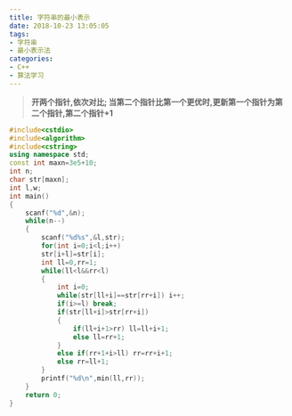 ```yaml
---
title: 字符串的最小表示
date: 2018-10-23 13:05:05
tags: 
- 字符串
- 最小表示法
categories: 
- C++
- 算法学习
---
```


> **开两个指针,依次对比;
> 当第二个指针比第一个更优时,更新第一个指针为第二个指针,第二个指针+1**

```cpp
#include<cstdio>
#include<algorithm>
#include<cstring>
using namespace std;
const int maxn=3e5+10;
int n;
char str[maxn];
int l,w;
int main()
{
	scanf("%d",&n);
	while(n--)
	{
		scanf("%d%s",&l,str);
		for(int i=0;i<l;i++)
		str[i+l]=str[i];
		int ll=0,rr=1;
		while(ll<l&&rr<l)
		{
			int i=0;
			while(str[ll+i]==str[rr+i]) i++;
			if(i>=l) break;
			if(str[ll+i]>str[rr+i]) 
			{
				if(ll+i+1>rr) ll=ll+i+1;
				else ll=rr+1;
			}
			else if(rr+1+i>ll) rr=rr+i+1;
			else rr=ll+1;
		}
		printf("%d\n",min(ll,rr));
	}
	return 0;
}
```
<!--stackedit_data:
eyJoaXN0b3J5IjpbMTc0ODczOTE1MF19
-->